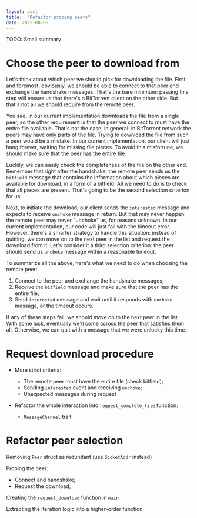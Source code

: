 ```yaml
---
layout: post
title:  "Refactor probing peers"
date: 2025-08-05
---
```


TODO: Small summary 

# Choose the peer to download from 

Let's think about which peer we should pick for downloading the file. First and foremost, obviously, we should be able to connect to that peer and exchange the handshake messages. That's the bare minimum: passing this step will ensure us that there's a BitTorrent client on the other side. But that's not all we should require from the remote peer. 

You see, in our current implementation downloads the file from a single peer, so the other requirement is that the peer we connect to must have the entire file available. That's not the case, in general: in BitTorrent network the peers may have only parts of the file. Trying to download the file from such a peer would be a mistake. In our current implementation, our client will just hang forever, waiting for missing file pieces. To avoid this misfortune, we should make sure that the peer has the entire file. 

Luckily, we can easily check the completeness of the file on the other end. Remember that right after the handshake, the remote peer sends us the `bitfield` message that contains the information about which pieces are available for download, in a form of a bitfield. All we need to do is to check that all pieces are present. That's going to be the second selection criterion for us. 

Next, to initiate the download, our client sends the `interested` message and expects to receive `unchoke` message in return. But that may never happen: the remote peer may never "unchoke" us, for reasons unknown. In our current implementation, our code will just fail with the timeout error. However, there's a smarter strategy to handle this situation: instead of quitting, we can move on to the next peer in the list and request the download from it. Let's consider it a third selection criterion: the peer should send us `unchoke` message within a reasonable timeout. 

To summarize all the above, here's what we need to do when choosing the remote peer: 

1. Connect to the peer and exchange the handshake messages; 
2. Receive the `bitfield` message and make sure that the peer has the entire file; 
3. Send `interested` message and wait until it responds with `unchoke` message, or the timeout occurs. 

If any of these steps fail, we should move on to the next peer in the list. With some luck, eventually we'll come across the peer that satisfies them all. Otherwise, we can quit with a message that we were unlucky this time. 






# Request download procedure 

* More strict criteria: 
    - The remote peer must have the entire file (check bitfield); 
    - Sending `interested` event and receiving `unchoke`; 
    - Unexpected messages during request 

* Refactor the whole interaction into `request_complete_file` function: 
  - `MessageChannel` trait 

# Refactor peer selection 

Removing `Peer` struct as redundant (use `SocketAddr` instead)

Probing the peer: 
  - Connect and handshake; 
  - Request the download; 

Creating the `request_download` function in `main`

Extracting the iteration logic into a higher-order function 






